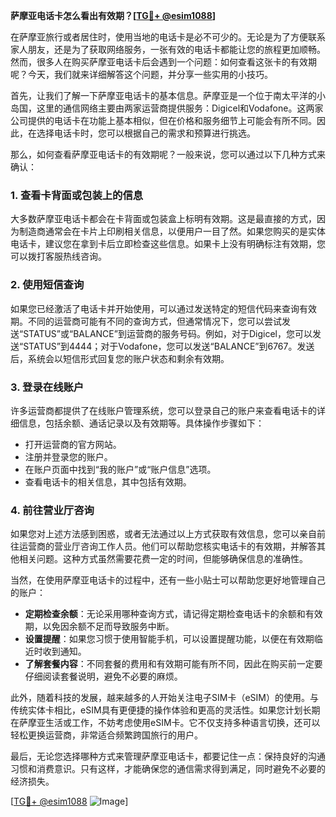 **萨摩亚电话卡怎么看出有效期？[[TG💪+ @esim1088](https://t.me/s/esim1088)]**

在萨摩亚旅行或者居住时，使用当地的电话卡是必不可少的。无论是为了方便联系家人朋友，还是为了获取网络服务，一张有效的电话卡都能让您的旅程更加顺畅。然而，很多人在购买萨摩亚电话卡后会遇到一个问题：如何查看这张卡的有效期呢？今天，我们就来详细解答这个问题，并分享一些实用的小技巧。

首先，让我们了解一下萨摩亚电话卡的基本信息。萨摩亚是一个位于南太平洋的小岛国，这里的通信网络主要由两家运营商提供服务：Digicel和Vodafone。这两家公司提供的电话卡在功能上基本相似，但在价格和服务细节上可能会有所不同。因此，在选择电话卡时，您可以根据自己的需求和预算进行挑选。

那么，如何查看萨摩亚电话卡的有效期呢？一般来说，您可以通过以下几种方式来确认：

### **1. 查看卡背面或包装上的信息**
大多数萨摩亚电话卡都会在卡背面或包装盒上标明有效期。这是最直接的方式，因为制造商通常会在卡片上印刷相关信息，以便用户一目了然。如果您购买的是实体电话卡，建议您在拿到卡后立即检查这些信息。如果卡上没有明确标注有效期，您可以拨打客服热线咨询。

### **2. 使用短信查询**
如果您已经激活了电话卡并开始使用，可以通过发送特定的短信代码来查询有效期。不同的运营商可能有不同的查询方式，但通常情况下，您可以尝试发送“STATUS”或“BALANCE”到运营商的服务号码。例如，对于Digicel，您可以发送“STATUS”到4444；对于Vodafone，您可以发送“BALANCE”到6767。发送后，系统会以短信形式回复您的账户状态和剩余有效期。

### **3. 登录在线账户**
许多运营商都提供了在线账户管理系统，您可以登录自己的账户来查看电话卡的详细信息，包括余额、通话记录以及有效期等。具体操作步骤如下：
- 打开运营商的官方网站。
- 注册并登录您的账户。
- 在账户页面中找到“我的账户”或“账户信息”选项。
- 查看电话卡的相关信息，其中包括有效期。

### **4. 前往营业厅咨询**
如果您对上述方法感到困惑，或者无法通过以上方式获取有效信息，您可以亲自前往运营商的营业厅咨询工作人员。他们可以帮助您核实电话卡的有效期，并解答其他相关问题。这种方式虽然需要花费一定的时间，但能够确保信息的准确性。

当然，在使用萨摩亚电话卡的过程中，还有一些小贴士可以帮助您更好地管理自己的账户：

- **定期检查余额**：无论采用哪种查询方式，请记得定期检查电话卡的余额和有效期，以免因余额不足而导致服务中断。
- **设置提醒**：如果您习惯于使用智能手机，可以设置提醒功能，以便在有效期临近时收到通知。
- **了解套餐内容**：不同套餐的费用和有效期可能有所不同，因此在购买前一定要仔细阅读套餐说明，避免不必要的麻烦。

此外，随着科技的发展，越来越多的人开始关注电子SIM卡（eSIM）的使用。与传统实体卡相比，eSIM具有更便捷的操作体验和更高的灵活性。如果您计划长期在萨摩亚生活或工作，不妨考虑使用eSIM卡。它不仅支持多种语言切换，还可以轻松更换运营商，非常适合频繁跨国旅行的用户。

最后，无论您选择哪种方式来管理萨摩亚电话卡，都要记住一点：保持良好的沟通习惯和消费意识。只有这样，才能确保您的通信需求得到满足，同时避免不必要的经济损失。

[[TG💪+ @esim1088](https://t.me/s/esim1088) ![Image](https://i.postimg.cc/4NQfJmqS/Snipaste-2025-05-13-00-14-12.png)]